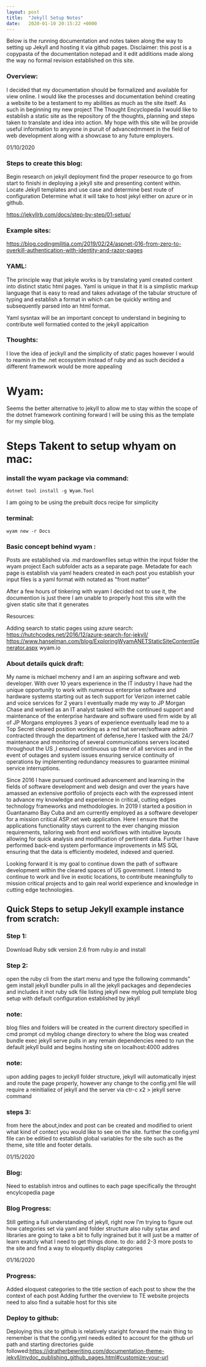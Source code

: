 ```yaml
---
layout: post
title:  "Jekyll Setup Notes"
date:   2020-01-10 20:15:22 +0000
---
```


Below is the running documentation and notes taken along the way to setting up Jekyll and hosting it via github pages. Disclaimer: this post is a copypasta of the documentation notepad and it edit additions made along the way no formal revision established on this site.

### Overview:
I decided that my documentation should be formalized and available for view online.
I would like the processes and documentation behind creating a website to be a testament to my abilities as much as the site itself.
As such in beginning my new project The Thought Encyclopedia I would like to establish a static site as the repository of the thoughts, planning and steps taken to translate and idea into action.
My hope with this site will be provide useful information to anyyone in puruit of advancedmment in the field of web development along with a showcase to any future employers.

01/10/2020

### Steps to create this blog:

Begin research on jekyll deployment find the proper reseource to go from start to finishi in deploying a jekyll site and presenting content within.
Locate Jekyll templates and use case and determine best route of configuration
Determine what it will take to host jekyl either on azure or in github.

https://jekyllrb.com/docs/step-by-step/01-setup/

### Example sites:

https://blog.codingmilitia.com/2019/02/24/aspnet-016-from-zero-to-overkill-authentication-with-identity-and-razor-pages

### YAML:

The principle way that jekyle works is by translating yaml created content into distinct static html pages.
Yaml is unique in that it is a simplistic markup language that is easy to read and takes advatage of the tabular structure of typing and establish a format in which can be quickly writing and subsequently parsed into an html format.

Yaml sysntax will be an important concept to understand in begining to contribute well formatied conted to the jekyll applcaition

### Thoughts:

I love the idea of jeckyll and the simplicity of static pages however I would to reamin in the .net ecosystem instead of ruby and as such decided a different framework would be more appealing

# Wyam:

Seems the better alternative to jekyll to allow me to stay within the scope of the dotnet framework contining forward I will be using this as the template for my simple blog.

# Steps Takent to setup whyam on mac:

### install the wyam package via command:
	dotnet tool install -g Wyam.Tool
I am going to be using the prebuilt docs recipe for simplicity
### terminal:
	wyam new -r Docs

### Basic concept behind wyam :

Posts are established via .md mardownfiles setup within the input folder the wyam project
Each subfolder acts as a separate page.
Metadate for each page is establish via yaml headers created in each post
you establish your input files is a yaml format with notated as "front matter"

After a few hours of tinkering with wyam I decided not to use it, the documention is just there I am unable to properly host this site with the given static site that it generates

Resources:

Adding search to static pages using azure search:
https://hutchcodes.net/2016/12/azure-search-for-jekyll/
https://www.hanselman.com/blog/ExploringWyamANETStaticSiteContentGenerator.aspx
wyam.io

### About details quick draft:

My name is michael mchenry and 
I am an aspiring software and web developer. With over 10 years experience in the IT industry I have had the unique opportunity to work with numerous enterprise software and hardware systems starting out as tech support for Verizon internet cable and voice services for 2 years I eventually made my way to JP Morgan Chase and worked as an IT analyst tasked with the continued support and maintenance of the enterprise hardware and software used firm wide by all of JP Morgans employees 3 years of experience eventually lead me to a Top Secret cleared position working as a red hat server/software admin contracted through the department of defense,here I tasked with the 24/7 maintenance and monitoring of several communications servers located throughout the US ,I ensured continuous up time of all services and in the event of outages and system issues ensuring service continuity of operations by implementing redundancy measures to guarantee minimal service interruptions.

Since 2016 I have pursued continued advancement and learning in the fields of software development and web design and over the years have amassed an extensive portfolio of projects each with the expressed intent to advance my knowledge and experience in critical, cutting edges technology frameworks and methodologies. In 2019 I started a position in Guantanamo Bay Cuba and am currently employed as a software developer for a mission critical ASP.net web application. Here I ensure that the applications functionality stays current to the ever changing mission requirements, tailoring web front end workflows with intuitive layouts allowing for quick analysis and modification of pertinent data. Further I have performed back-end system performance improvements in MS SQL ensuring that the data is efficiently modeled, indexed and queried.

Looking forward it is my goal to continue down the path of software development within the cleared spaces of US government. I intend to continue to work and live in exotic locations, to contribute meaningfully to mission critical projects and to gain real world experience and knowledge in cutting edge technologies. 


## Quick Steps to setup Jekyll example instance from scratch:
### Step 1:
Download Ruby sdk version 2.6 from ruby.io and install
### Step 2:
open the ruby cli from the start menu and type the following commands"
	gem install jekyll bundler
pulls in all the jekyll packages and dependecies and includes it inot ruby sdk file listing
	jekyll new myblog
pull template blog setup with default configuration established by jekyll
### note:
blog files and folders will be created in the current directory specified in cmd prompt
	cd myblog
change directory to where the blog was created
	bundle exec jekyll serve
pulls in any remain dependencies need to run the default jekyll build and begins hosting site on localhost:4000 addres	
### note: 
upon adding pages to jeckyll folder structure, jekyll will automatically injest and route the page properly, however any change to the config.yml file will require a reinitialiez of jekyll and the server via 
	ctr-c x2 > jekyll serve command

### steps 3:
from here the about,index and post can be created and modified to orient what kind of contect you would like to see on the site.
further the config.yml file can be editied to establish global variables for the site such as the theme, site title and footer details.

01/15/2020			
### Blog:
Need to establish intros and outlines to each page 
specifically the throught encylcopedia page 

### Blog Progress:
Still getting a full understanding of jekyll, right now I'm trying to figure out how categories set via yaml and folder structure also ruby sytax and libraries are going to take a bit to fully ingrained but it will just be a matter of learn exatcly what I need to get things done.
to do: 
add 2-3 more posts to the site and find a way to eloquetly display categories

01/16/2020
### Progress:
Added eloquest categories to the title section of each post to show the the context of each post 
Adding further the overview to TE website projects
need to also find a suitable host for this site

### Deploy to github:
Deploying this site to github is relatively staright forward the main thing to remember is that the config.yml needs edited to account for the github url path and starting directories
guide followed:https://idratherbewriting.com/documentation-theme-jekyll/mydoc_publishing_github_pages.html#customize-your-url

